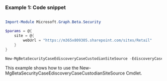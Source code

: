 ### Example 1: Code snippet

```powershell

Import-Module Microsoft.Graph.Beta.Security

$params = @{
	site = @{
		webUrl = "https://m365x809305.sharepoint.com/sites/Retail"
	}
}

New-MgBetaSecurityCaseEdiscoveryCaseCustodianSiteSource -EdiscoveryCaseId $ediscoveryCaseId -EdiscoveryCustodianId $ediscoveryCustodianId -BodyParameter $params

```
This example shows how to use the New-MgBetaSecurityCaseEdiscoveryCaseCustodianSiteSource Cmdlet.

